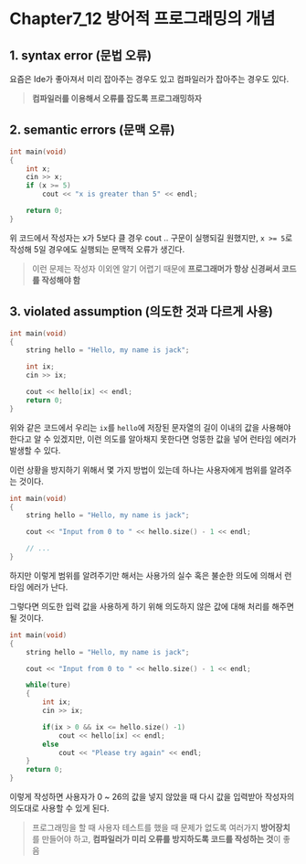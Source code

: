 # Chapter7_12 방어적 프로그래밍의 개념

## 1. syntax error (문법 오류)
요즘은 Ide가 좋아져서 미리 잡아주는 경우도 있고 컴파일러가 잡아주는 경우도 있다.
> **컴파일러를 이용해서 오류를 잡도록 프로그래밍하자**

## 2. semantic errors (문맥 오류)
```cpp
int main(void)
{
    int x;
    cin >> x;
    if (x >= 5)
        cout << "x is greater than 5" << endl;

    return 0;
}
```
위 코드에서 작성자는 x가 5보다 클 경우 cout .. 구문이 실행되길 원했지만, `x >= 5`로 작성해 5일 경우에도 실행되는 문맥적 오류가 생긴다.<br>
> 이런 문제는 작성자 이외엔 알기 어렵기 때문에 **프로그래머가 항상 신경써서 코드를 작성해야 함**

## 3. violated assumption (의도한 것과 다르게 사용)
```cpp
int main(void)
{
    string hello = "Hello, my name is jack";

    int ix;
    cin >> ix;

    cout << hello[ix] << endl;
    return 0;
}
```
위와 같은 코드에서 우리는 `ix`를 `hello`에 저장된 문자열의 길이 이내의 값을 사용해야한다고 알 수 있겠지만, 이런 의도를 알아채지 못한다면 엉뚱한 값을 넣어 런타임 에러가 발생할 수 있다.<br>

이런 상황을 방지하기 위해서 몇 가지 방법이 있는데 하나는 사용자에게 범위를 알려주는 것이다.

```cpp
int main(void)
{
    string hello = "Hello, my name is jack";

    cout << "Input from 0 to " << hello.size() - 1 << endl;

    // ...
}
```

하지만 이렇게 범위를 알려주기만 해서는 사용가의 실수 혹은 불순한 의도에 의해서 런타임 에러가 난다.

그렇다면 의도한 입력 값을 사용하게 하기 위해 의도하지 않은 값에 대해 처리를 해주면 될 것이다.
```cpp
int main(void)
{
    string hello = "Hello, my name is jack";

    cout << "Input from 0 to " << hello.size() - 1 << endl;

    while(ture)
    {
        int ix;
        cin >> ix;

        if(ix > 0 && ix <= hello.size() -1)
            cout << hello[ix] << endl;
        else
            cout << "Please try again" << endl;
    }
    return 0;
}
```
이렇게 작성하면 사용자가 0 ~ 26의 값을 넣지 않았을 때 다시 값을 입력받아 작성자의 의도대로 사용할 수 있게 된다.<br>

> 프로그래밍을 할 때 사용자 테스트를 했을 때 문제가 없도록 여러가지 **방어장치**를 만들어야 하고, **컴파일러가 미리 오류를 방지하도록 코드를 작성하는 것**이 좋음